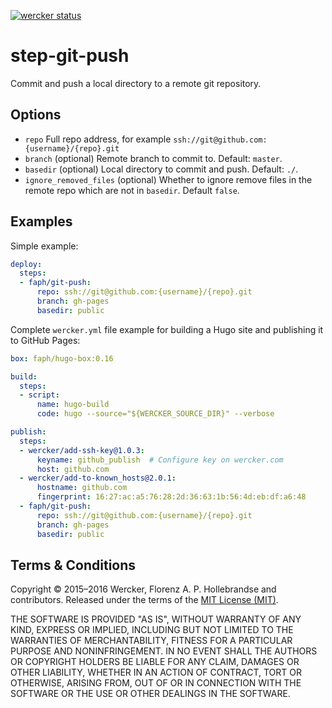 [![wercker status](https://app.wercker.com/status/5a25748ef809ea822d8298ac2be1f0a2/s "wercker status")](https://app.wercker.com/project/bykey/5a25748ef809ea822d8298ac2be1f0a2)

# step-git-push

Commit and push a local directory to a remote git repository.

## Options

- `repo` Full repo address, for example `ssh://git@github.com:{username}/{repo}.git`
- `branch` (optional) Remote branch to commit to. Default: `master`.
- `basedir` (optional) Local directory to commit and push. Default: `./`.
- `ignore_removed_files` (optional) Whether to ignore remove files in the 
  remote repo which are not in `basedir`. Default `false`.

## Examples

Simple example:

```yaml
deploy:
  steps:
  - faph/git-push:
      repo: ssh://git@github.com:{username}/{repo}.git
      branch: gh-pages
      basedir: public
```

Complete `wercker.yml` file example for building a Hugo site and publishing
it to GitHub Pages:

```yaml
box: faph/hugo-box:0.16

build:
  steps:
  - script:
      name: hugo-build
      code: hugo --source="${WERCKER_SOURCE_DIR}" --verbose

publish:
  steps:
  - wercker/add-ssh-key@1.0.3:
      keyname: github_publish  # Configure key on wercker.com
      host: github.com
  - wercker/add-to-known_hosts@2.0.1:
      hostname: github.com
      fingerprint: 16:27:ac:a5:76:28:2d:36:63:1b:56:4d:eb:df:a6:48
  - faph/git-push:
      repo: ssh://git@github.com:{username}/{repo}.git
      branch: gh-pages
      basedir: public
```

## Terms & Conditions

Copyright © 2015–2016 Wercker, Florenz A. P. Hollebrandse and contributors.
Released under the terms of the [MIT License (MIT)](LICENSE).

THE SOFTWARE IS PROVIDED "AS IS", WITHOUT WARRANTY OF ANY KIND, EXPRESS OR
IMPLIED, INCLUDING BUT NOT LIMITED TO THE WARRANTIES OF MERCHANTABILITY,
FITNESS FOR A PARTICULAR PURPOSE AND NONINFRINGEMENT. IN NO EVENT SHALL THE
AUTHORS OR COPYRIGHT HOLDERS BE LIABLE FOR ANY CLAIM, DAMAGES OR OTHER
LIABILITY, WHETHER IN AN ACTION OF CONTRACT, TORT OR OTHERWISE, ARISING FROM,
OUT OF OR IN CONNECTION WITH THE SOFTWARE OR THE USE OR OTHER DEALINGS IN THE
SOFTWARE.
